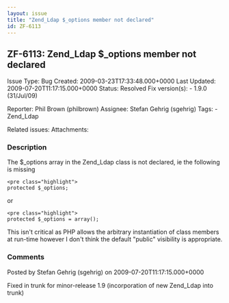 ```yaml
---
layout: issue
title: "Zend_Ldap $_options member not declared"
id: ZF-6113
---
```


ZF-6113: Zend\_Ldap $\_options member not declared
--------------------------------------------------

 Issue Type: Bug Created: 2009-03-23T17:33:48.000+0000 Last Updated: 2009-07-20T11:17:15.000+0000 Status: Resolved Fix version(s): - 1.9.0 (31/Jul/09)
 
 Reporter:  Phil Brown (philbrown)  Assignee:  Stefan Gehrig (sgehrig)  Tags: - Zend\_Ldap
 
 Related issues: 
 Attachments: 
### Description

The $\_options array in the Zend\_Ldap class is not declared, ie the following is missing

 
    <pre class="highlight">
    protected $_options;


or

 
    <pre class="highlight">
    protected $_options = array();


This isn't critical as PHP allows the arbitrary instantiation of class members at run-time however I don't think the default "public" visibility is appropriate.

 

 

### Comments

Posted by Stefan Gehrig (sgehrig) on 2009-07-20T11:17:15.000+0000

Fixed in trunk for minor-release 1.9 (incorporation of new Zend\_Ldap into trunk)

 

 